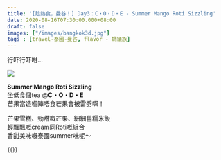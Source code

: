 ```yaml
---
title: '[趁熱食，曼谷！] Day3：C・O・D・E - Summer Mango Roti Sizzling'
date: 2020-08-16T07:30:00.000+08:00
draft: false
images: ["/images/bangkok3d.jpg"]
tags : [travel-泰國-曼谷, flavor - 螞蟻族]
---
```

   
行吓行吓咁...  

![](/images/bangkok3d.jpg)

**Summer Mango Roti Sizzling**  
坐低食個tea @**C・O・D・E**  
芒果當造嗰陣唔食芒果會被雷劈㗎！  
  
芒果雪糕、勁甜嘅芒果、細細舊糯米飯  
輕飄飄嘅cream同Roti嘅組合  
香甜美味嘅泰國summer味呢～

{{<bangkok>}}

